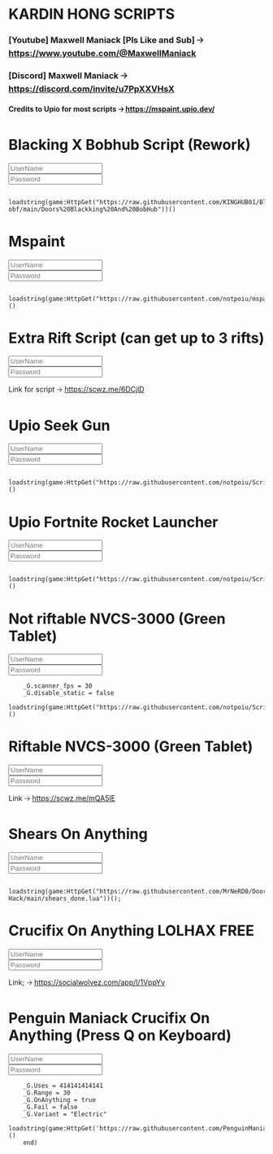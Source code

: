 # KARDIN HONG SCRIPTS
### [Youtube] Maxwell Maniack [Pls Like and Sub] 🡢 https://www.youtube.com/@MaxwellManiack
### [Discord] Maxwell Maniack 🡢 https://discord.com/invite/u7PpXXVHsX
#### Credits to Upio for most scripts 🡢 https://mspaint.upio.dev/

</head>
<body>
    <div class="main">
        <form action="">
            <h1>Blacking X Bobhub Script (Rework)</h1>
            <div class="textbox">
                <input type="text" placeholder="UserName" required>
                <i class='bx bxs-user'></i>
            </div>
            <div class="textbox">
                <input type="password" placeholder="Password" required>
                <i class='bx bxs-lock-alt'></i>
            </div>

         
     loadstring(game:HttpGet("https://raw.githubusercontent.com/KINGHUB01/BlackKing-obf/main/Doors%20Blackking%20And%20BobHub"))()
  </form>    
</body>
</html>

</head>
<body>
    <div class="main">
        <form action="">
            <h1>Mspaint</h1>
            <div class="textbox">
                <input type="text" placeholder="UserName" required>
                <i class='bx bxs-user'></i>
            </div>
            <div class="textbox">
                <input type="password" placeholder="Password" required>
                <i class='bx bxs-lock-alt'></i>
            </div>

         
     loadstring(game:HttpGet("https://raw.githubusercontent.com/notpoiu/mspaint/main/main.lua"))()
  </form>    
</body>
</html>

</head>
<body>
    <div class="main">
        <form action="">
            <h1>Extra Rift Script (can get up to 3 rifts)</h1>
            <div class="textbox">
                <input type="text" placeholder="UserName" required>
                <i class='bx bxs-user'></i>
            </div>
            <div class="textbox">
                <input type="password" placeholder="Password" required>
                <i class='bx bxs-lock-alt'></i>
            </div>

  Link for script 🡢 https://scwz.me/6DCjlD
   
</body>
</html>

</head>
<body>
    <div class="main">
        <form action="">
            <h1>Upio Seek Gun</h1>
            <div class="textbox">
                <input type="text" placeholder="UserName" required>
                <i class='bx bxs-user'></i>
            </div>
            <div class="textbox">
                <input type="password" placeholder="Password" required>
                <i class='bx bxs-lock-alt'></i>
            </div>

         
     loadstring(game:HttpGet("https://raw.githubusercontent.com/notpoiu/Scripts/main/seekgun.lua"))()
  </form>    
</body>
</html>

</head>
<body>
    <div class="main">
        <form action="">
            <h1>Upio Fortnite Rocket Launcher</h1>
            <div class="textbox">
                <input type="text" placeholder="UserName" required>
                <i class='bx bxs-user'></i>
            </div>
            <div class="textbox">
                <input type="password" placeholder="Password" required>
                <i class='bx bxs-lock-alt'></i>
            </div>

         
     loadstring(game:HttpGet("https://raw.githubusercontent.com/notpoiu/Scripts/main/rocketLauncher.lua"))()
  </form>    
</body>
</html>

 <div class="main">
        <form action="">
            <h1>Not riftable NVCS-3000 (Green Tablet)</h1>
            <div class="textbox">
                <input type="text" placeholder="UserName" required>
                <i class='bx bxs-user'></i>
            </div>
            <div class="textbox">
                <input type="password" placeholder="Password" required>
                <i class='bx bxs-lock-alt'></i>
            </div>

        _G.scanner_fps = 30
        _G.disable_static = false
        loadstring(game:HttpGet("https://raw.githubusercontent.com/notpoiu/Scripts/main/Scanner.lua"))() 


  </form>    
</body>
</html>

 <div class="main">
        <form action="">
            <h1>Riftable NVCS-3000 (Green Tablet)</h1>
            <div class="textbox">
                <input type="text" placeholder="UserName" required>
                <i class='bx bxs-user'></i>
            </div>
            <div class="textbox">
                <input type="password" placeholder="Password" required>
                <i class='bx bxs-lock-alt'></i>
            </div>

         
Link 🡢 https://scwz.me/mQA5lE
  </form>    
</body>
</html>

</head>
<body>
    <div class="main">
        <form action="">
            <h1>Shears On Anything</h1>
            <div class="textbox">
                <input type="text" placeholder="UserName" required>
                <i class='bx bxs-user'></i>
            </div>
            <div class="textbox">
                <input type="password" placeholder="Password" required>
                <i class='bx bxs-lock-alt'></i>
            </div>

         
     loadstring(game:HttpGet("https://raw.githubusercontent.com/MrNeRD0/Doors-Hack/main/shears_done.lua"))();
  </form>    
</body>
</html>

</head>
<body>
    <div class="main">
        <form action="">
            <h1>Crucifix On Anything LOLHAX FREE</h1>
            <div class="textbox">
                <input type="text" placeholder="UserName" required>
                <i class='bx bxs-user'></i>
            </div>
            <div class="textbox">
                <input type="password" placeholder="Password" required>
                <i class='bx bxs-lock-alt'></i>
            </div>

Link; 🡢 https://socialwolvez.com/app/l/1VppYv
     
<body>
    <div class="main">
        <form action="">
            <h1>Penguin Maniack Crucifix On Anything (Press Q on Keyboard)</h1>
            <div class="textbox">
                <input type="text" placeholder="UserName" required>
                <i class='bx bxs-user'></i>
            </div>
            <div class="textbox">
                <input type="password" placeholder="Password" required>
                <i class='bx bxs-lock-alt'></i>
            </div>

        _G.Uses = 414141414141
        _G.Range = 30
        _G.OnAnything = true
        _G.Fail = false
        _G.Variant = "Electric"
        loadstring(game:HttpGet('https://raw.githubusercontent.com/PenguinManiack/Crucifix/main/Crucifix.lua'))()
        end)


</html>
  </form>    
</body>
</html>
